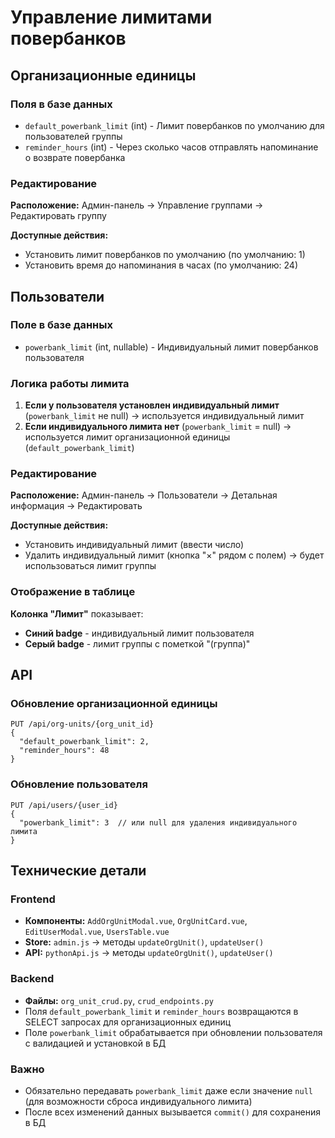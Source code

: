 # Управление лимитами повербанков

## Организационные единицы

### Поля в базе данных
- `default_powerbank_limit` (int) - Лимит повербанков по умолчанию для пользователей группы
- `reminder_hours` (int) - Через сколько часов отправлять напоминание о возврате повербанка

### Редактирование
**Расположение:** Админ-панель → Управление группами → Редактировать группу

**Доступные действия:**
- Установить лимит повербанков по умолчанию (по умолчанию: 1)
- Установить время до напоминания в часах (по умолчанию: 24)

## Пользователи

### Поле в базе данных
- `powerbank_limit` (int, nullable) - Индивидуальный лимит повербанков пользователя

### Логика работы лимита
1. **Если у пользователя установлен индивидуальный лимит** (`powerbank_limit` не null) → используется индивидуальный лимит
2. **Если индивидуального лимита нет** (`powerbank_limit` = null) → используется лимит организационной единицы (`default_powerbank_limit`)

### Редактирование
**Расположение:** Админ-панель → Пользователи → Детальная информация → Редактировать

**Доступные действия:**
- Установить индивидуальный лимит (ввести число)
- Удалить индивидуальный лимит (кнопка "×" рядом с полем) → будет использоваться лимит группы

### Отображение в таблице
**Колонка "Лимит"** показывает:
- **Синий badge** - индивидуальный лимит пользователя
- **Серый badge** - лимит группы с пометкой "(группа)"

## API

### Обновление организационной единицы
```
PUT /api/org-units/{org_unit_id}
{
  "default_powerbank_limit": 2,
  "reminder_hours": 48
}
```

### Обновление пользователя
```
PUT /api/users/{user_id}
{
  "powerbank_limit": 3  // или null для удаления индивидуального лимита
}
```

## Технические детали

### Frontend
- **Компоненты:** `AddOrgUnitModal.vue`, `OrgUnitCard.vue`, `EditUserModal.vue`, `UsersTable.vue`
- **Store:** `admin.js` → методы `updateOrgUnit()`, `updateUser()`
- **API:** `pythonApi.js` → методы `updateOrgUnit()`, `updateUser()`

### Backend
- **Файлы:** `org_unit_crud.py`, `crud_endpoints.py`
- Поля `default_powerbank_limit` и `reminder_hours` возвращаются в SELECT запросах для организационных единиц
- Поле `powerbank_limit` обрабатывается при обновлении пользователя с валидацией и установкой в БД

### Важно
- Обязательно передавать `powerbank_limit` даже если значение `null` (для возможности сброса индивидуального лимита)
- После всех изменений данных вызывается `commit()` для сохранения в БД

